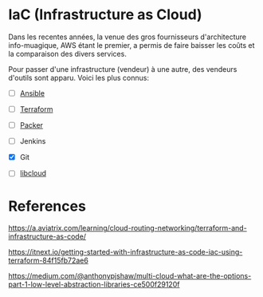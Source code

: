 # IaC (Infrastructure as Cloud)

Dans les recentes années, la venue des gros fournisseurs d'architecture info-muagique, AWS étant le premier, a permis de faire baisser les coûts et la comparaison des divers services.

Pour passer d'une infrastructure (vendeur) à une autre, des vendeurs d'outils sont apparu. Voici les plus connus:


- [ ] [Ansible](1.Ansible)

- [ ] [Terraform](2.Terraform)

- [ ] [Packer](https://packer.io/)

- [ ] Jenkins

- [x] Git

- [ ] [libcloud](https://libcloud.apache.org)

# References

https://a.aviatrix.com/learning/cloud-routing-networking/terraform-and-infrastructure-as-code/

https://itnext.io/getting-started-with-infrastructure-as-code-iac-using-terraform-84f15fb72ae6

https://medium.com/@anthonypjshaw/multi-cloud-what-are-the-options-part-1-low-level-abstraction-libraries-ce500f29120f


